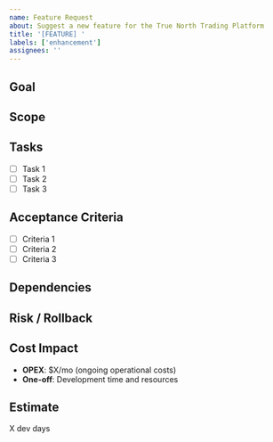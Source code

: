 ```yaml
---
name: Feature Request
about: Suggest a new feature for the True North Trading Platform
title: '[FEATURE] '
labels: ['enhancement']
assignees: ''
---
```


## Goal
<!-- Clear description of what you want to achieve -->

## Scope
<!-- Define what is included and what is not -->

## Tasks
<!-- Specific implementation tasks -->
- [ ] Task 1
- [ ] Task 2
- [ ] Task 3

## Acceptance Criteria
<!-- Specific, testable conditions that must be met -->
- [ ] Criteria 1
- [ ] Criteria 2
- [ ] Criteria 3

## Dependencies
<!-- What needs to be completed first -->

## Risk / Rollback
<!-- Potential risks and how to mitigate them -->

## Cost Impact
- **OPEX**: $X/mo (ongoing operational costs)
- **One-off**: Development time and resources

## Estimate
X dev days
